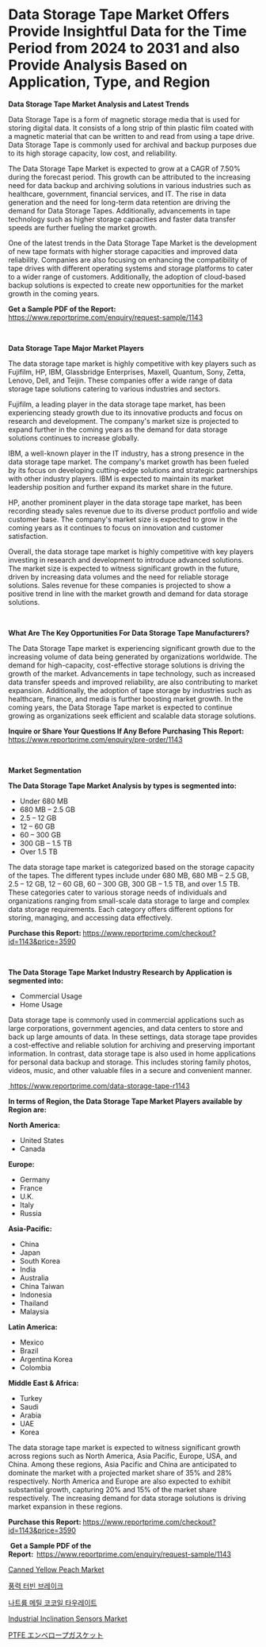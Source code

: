 <p><h1>Data Storage Tape Market Offers Provide Insightful Data for the Time Period from 2024 to 2031 and also Provide Analysis Based on Application, Type, and Region</h1></p><p><strong>Data Storage Tape Market Analysis and Latest Trends</strong></p>
<p><p>Data Storage Tape is a form of magnetic storage media that is used for storing digital data. It consists of a long strip of thin plastic film coated with a magnetic material that can be written to and read from using a tape drive. Data Storage Tape is commonly used for archival and backup purposes due to its high storage capacity, low cost, and reliability.</p><p>The Data Storage Tape Market is expected to grow at a CAGR of 7.50% during the forecast period. This growth can be attributed to the increasing need for data backup and archiving solutions in various industries such as healthcare, government, financial services, and IT. The rise in data generation and the need for long-term data retention are driving the demand for Data Storage Tapes. Additionally, advancements in tape technology such as higher storage capacities and faster data transfer speeds are further fueling the market growth.</p><p>One of the latest trends in the Data Storage Tape Market is the development of new tape formats with higher storage capacities and improved data reliability. Companies are also focusing on enhancing the compatibility of tape drives with different operating systems and storage platforms to cater to a wider range of customers. Additionally, the adoption of cloud-based backup solutions is expected to create new opportunities for the market growth in the coming years.</p></p>
<p><strong>Get a Sample PDF of the Report:&nbsp;</strong> <a href="https://www.reportprime.com/enquiry/request-sample/1143">https://www.reportprime.com/enquiry/request-sample/1143</a></p>
<p>&nbsp;</p>
<p><strong>Data Storage Tape Major Market Players</strong></p>
<p><p>The data storage tape market is highly competitive with key players such as Fujifilm, HP, IBM, Glassbridge Enterprises, Maxell, Quantum, Sony, Zetta, Lenovo, Dell, and Teijin. These companies offer a wide range of data storage tape solutions catering to various industries and sectors.</p><p>Fujifilm, a leading player in the data storage tape market, has been experiencing steady growth due to its innovative products and focus on research and development. The company's market size is projected to expand further in the coming years as the demand for data storage solutions continues to increase globally.</p><p>IBM, a well-known player in the IT industry, has a strong presence in the data storage tape market. The company's market growth has been fueled by its focus on developing cutting-edge solutions and strategic partnerships with other industry players. IBM is expected to maintain its market leadership position and further expand its market share in the future.</p><p>HP, another prominent player in the data storage tape market, has been recording steady sales revenue due to its diverse product portfolio and wide customer base. The company's market size is expected to grow in the coming years as it continues to focus on innovation and customer satisfaction.</p><p>Overall, the data storage tape market is highly competitive with key players investing in research and development to introduce advanced solutions. The market size is expected to witness significant growth in the future, driven by increasing data volumes and the need for reliable storage solutions. Sales revenue for these companies is projected to show a positive trend in line with the market growth and demand for data storage solutions.</p></p>
<p>&nbsp;</p>
<p><strong>What Are The Key Opportunities For Data Storage Tape Manufacturers?</strong></p>
<p><p>The Data Storage Tape market is experiencing significant growth due to the increasing volume of data being generated by organizations worldwide. The demand for high-capacity, cost-effective storage solutions is driving the growth of the market. Advancements in tape technology, such as increased data transfer speeds and improved reliability, are also contributing to market expansion. Additionally, the adoption of tape storage by industries such as healthcare, finance, and media is further boosting market growth. In the coming years, the Data Storage Tape market is expected to continue growing as organizations seek efficient and scalable data storage solutions.</p></p>
<p><strong>Inquire or Share Your Questions If Any Before Purchasing This Report:</strong> <a href="https://www.reportprime.com/enquiry/pre-order/1143">https://www.reportprime.com/enquiry/pre-order/1143</a></p>
<p>&nbsp;</p>
<p><strong>Market Segmentation</strong></p>
<p><strong>The Data Storage Tape Market Analysis by types is segmented into:</strong></p>
<p><ul><li>Under 680 MB</li><li>680 MB – 2.5 GB</li><li>2.5 – 12 GB</li><li>12 – 60 GB</li><li>60 – 300 GB</li><li>300 GB – 1.5 TB</li><li>Over 1.5 TB</li></ul></p>
<p><p>The data storage tape market is categorized based on the storage capacity of the tapes. The different types include under 680 MB, 680 MB – 2.5 GB, 2.5 – 12 GB, 12 – 60 GB, 60 – 300 GB, 300 GB – 1.5 TB, and over 1.5 TB. These categories cater to various storage needs of individuals and organizations ranging from small-scale data storage to large and complex data storage requirements. Each category offers different options for storing, managing, and accessing data effectively.</p></p>
<p><strong>Purchase this Report:&nbsp;</strong><a href="https://www.reportprime.com/checkout?id=1143&price=3590">https://www.reportprime.com/checkout?id=1143&price=3590</a></p>
<p>&nbsp;</p>
<p><strong>The Data Storage Tape Market Industry Research by Application is segmented into:</strong></p>
<p><ul><li>Commercial Usage</li><li>Home Usage</li></ul></p>
<p><p>Data storage tape is commonly used in commercial applications such as large corporations, government agencies, and data centers to store and back up large amounts of data. In these settings, data storage tape provides a cost-effective and reliable solution for archiving and preserving important information. In contrast, data storage tape is also used in home applications for personal data backup and storage. This includes storing family photos, videos, music, and other valuable files in a secure and convenient manner.</p></p>
<p><a href="https://www.reportprime.com/data-storage-tape-r1143">&nbsp;https://www.reportprime.com/data-storage-tape-r1143</a></p>
<p><strong>In terms of Region, the Data Storage Tape Market Players available by Region are:</strong></p>
<p>
    <p> <strong> North America: </strong>
        <ul>
            <li>United States</li>
            <li>Canada</li>
        </ul>
        </p> 
    <p> <strong> Europe: </strong>
        <ul>
            <li>Germany</li>
            <li>France</li>
            <li>U.K.</li>
            <li>Italy</li>
            <li>Russia</li>
        </ul>
        </p> 
    <p> <strong> Asia-Pacific: </strong>
        <ul>
            <li>China</li>
            <li>Japan</li>
            <li>South Korea</li>
            <li>India</li>
            <li>Australia</li>
            <li>China Taiwan</li>
            <li>Indonesia</li>
            <li>Thailand</li>
            <li>Malaysia</li>
        </ul>
        </p> 
    <p> <strong> Latin America: </strong>
        <ul>
            <li>Mexico</li>
            <li>Brazil</li>
            <li>Argentina Korea</li>
            <li>Colombia</li>
        </ul>
        </p> 
    <p> <strong> Middle East & Africa: </strong>
        <ul>
            <li>Turkey</li>
            <li>Saudi</li>
            <li>Arabia</li>
            <li>UAE</li>
            <li>Korea</li>
        </ul>
    </p>
    </p>
<p><p>The data storage tape market is expected to witness significant growth across regions such as North America, Asia Pacific, Europe, USA, and China. Among these regions, Asia Pacific and China are anticipated to dominate the market with a projected market share of 35% and 28% respectively. North America and Europe are also expected to exhibit substantial growth, capturing 20% and 15% of the market share respectively. The increasing demand for data storage solutions is driving market expansion in these regions.</p></p>
<p><strong>Purchase this Report: </strong><a href="https://www.reportprime.com/checkout?id=1143&price=3590">https://www.reportprime.com/checkout?id=1143&price=3590</a></p>
<p>&nbsp;<strong>Get a Sample PDF of the Report:&nbsp;&nbsp;</strong><a href="https://www.reportprime.com/enquiry/request-sample/1143">https://www.reportprime.com/enquiry/request-sample/1143</a></p>
<p><strong></strong></p>
<p><p><a href="https://www.linkedin.com/pulse/canned-yellow-peach-market-ndash-industry-trends-forecast-kmpde">Canned Yellow Peach Market</a></p><p><a href="https://github.com/JosefaRice/Market-Research-Report-List-1/blob/main/728824815401.md">풍력 터빈 브레이크</a></p><p><a href="https://github.com/xvz497517413/Market-Research-Report-List-3/blob/main/610079715402.md">나트륨 메틸 코코일 타우레이트</a></p><p><a href="https://github.com/juancolorado15/Market-Research-Report-List-3/blob/main/industrial-inclination-sensors-market.md">Industrial Inclination Sensors Market</a></p><p><a href="https://medium.com/@saigekulas/ptfe%E3%82%A8%E3%83%B3%E3%83%99%E3%83%AD%E3%83%BC%E3%83%97%E3%82%AC%E3%82%B9%E3%82%B1%E3%83%83%E3%83%88%E5%B8%82%E5%A0%B4%E3%81%AE%E8%A6%8F%E6%A8%A1-%E6%88%90%E9%95%B7-%E5%B8%82%E5%A0%B4%E3%82%BB%E3%82%B0%E3%83%A1%E3%83%B3%E3%83%86%E3%83%BC%E3%82%B7%E3%83%A7%E3%83%B3%E3%81%8A%E3%82%88%E3%81%B3%E5%9C%B0%E5%9F%9F%E5%88%A5%E3%81%AE%E6%B4%9E%E5%AF%9F%E3%81%A82031%E5%B9%B4%E3%81%BE%E3%81%A7%E3%81%AE%E4%BA%88%E6%B8%AC%E3%81%AB%E3%82%88%E3%82%8B%E7%94%A3%E6%A5%AD%E5%88%86%E6%9E%90-32247f441a6a">PTFE エンベロープガスケット</a></p></p>